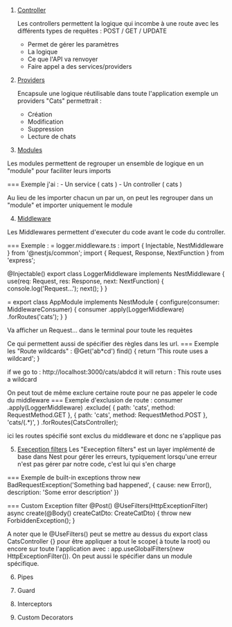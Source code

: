 1) [Controller](https://docs.nestjs.com/controllers) 
   
   Les controllers permettent la logique qui incombe à une route avec les différents types de requêtes : POST / GET / UPDATE 

    - Permet de gérer les paramètres
    - La logique
    - Ce que l'API va renvoyer
    - Faire appel a des services/providers

2) [Providers](https://docs.nestjs.com/providers)

    Encapsule une logique réutilisable dans toute l'application exemple un providers "Cats" permettrait :
      - Création
      - Modification
      - Suppression
      - Lecture
    de chats

3) [Modules](https://docs.nestjs.com/modules)

  Les modules permettent de regrouper un ensemble de logique en un "module" pour faciliter leurs imports

  === Exemple j'ai :
    - Un service ( cats )
    - Un controller ( cats )
  
  Au lieu de les importer chacun un par un, on peut les regrouper dans un "module" et importer uniquement le module

4) [Middleware](https://docs.nestjs.com/middleware)

  Les Middlewares permettent d'executer du code avant le code du controller. 
  
  === Exemple : 
  = logger.middleware.ts :
  import { Injectable, NestMiddleware } from '@nestjs/common';
  import { Request, Response, NextFunction } from 'express';

  @Injectable()
  export class LoggerMiddleware implements NestMiddleware {
    use(req: Request, res: Response, next: NextFunction) {
      console.log('Request...');
      next();
    }
  }

  = export class AppModule implements NestModule {
    configure(consumer: MiddlewareConsumer) {
      consumer
        .apply(LoggerMiddleware)
        .forRoutes('cats');
    }
  }

  Va afficher un Request... dans le terminal pour toute les requètes 


  Ce qui permettent aussi de spécifier des règles dans les url.
  === Exemple les "Route wildcards" : 
  @Get('ab*cd')
    find() {
        return 'This route uses a wildcard';
    }

  if we go to : http://localhost:3000/cats/abdcd
  it will return : This route uses a wildcard


  On peut tout de même exclure certaine route pour ne pas appeler le code du middleware
  === Exemple d'exclusion de route : 
  consumer
  .apply(LoggerMiddleware)
  .exclude(
    { path: 'cats', method: RequestMethod.GET },
    { path: 'cats', method: RequestMethod.POST },
    'cats/(.*)',
  )
  .forRoutes(CatsController);

  ici les routes spécifié sont exclus du middleware et donc ne s'applique pas 

5) [Exeception filters](https://docs.nestjs.com/exception-filters) 
  Les "Exeception filters" est un layer implémenté de base dans Nest pour gérer les erreurs, typiquement lorsqu'une erreur n'est pas gérer par notre code, c'est lui qui s'en charge

  === Exemple de built-in exceptions
  throw new BadRequestException('Something bad happened', { cause: new Error(), description: 'Some error description' })

  === Custom Exception filter
  @Post()
  @UseFilters(HttpExceptionFilter)
  async create(@Body() createCatDto: CreateCatDto) {
      throw new ForbiddenException();
  }

  A noter que le @UseFilters() peut se mettre au dessus du export class CatsController {} pour être appliquer a tout le scope( à toute la root) ou encore sur toute l'application avec : app.useGlobalFilters(new HttpExceptionFilter()). On peut aussi le spécifier dans un module spécifique.



6) Pipes


7) Guard
8) Interceptors
9)  Custom Decorators